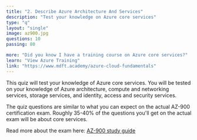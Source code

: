 ```yaml
---
title: "2. Describe Azure Architecture And Services"
description: "Test your knowledge on Azure core services"
type: "q"
layout: "single"
image: az900.jpg
questions: 10
passing: 80

more: "Did you know I have a training course on Azure core services?"
learn: "View Azure Training"
link: "https://www.mdft.academy/azure-cloud-fundamentals"
---
```


This quiz will test your knowledge of Azure core services. You will be tested on your knowledge of Azure architecture, compute and networking services, storage services, and identity, access and security services.

The quiz questions are similar to what you can expect on the actual AZ-900 certification exam. Roughly 35-40% of the questions you'll get on the actual exam will be about core services. 

Read more about the exam here: [AZ-900 study guide](https://learn.microsoft.com/en-us/credentials/certifications/resources/study-guides/az-900)
